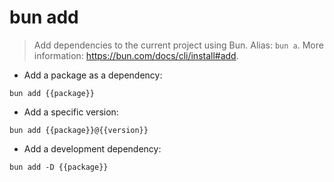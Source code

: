 # bun add

> Add dependencies to the current project using Bun.
> Alias: `bun a`.
> More information: <https://bun.com/docs/cli/install#add>.

- Add a package as a dependency:

`bun add {{package}}`

- Add a specific version:

`bun add {{package}}@{{version}}`

- Add a development dependency:

`bun add -D {{package}}`
